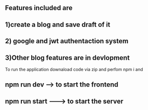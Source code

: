 ## Features included are
## 1)create a blog and save draft of it
## 2) google and jwt authentaction system
## 3)Other blog features are in devlopment
To run the application downaload code via zip and perfom npm i and 
## npm run dev  --> to start the frontend
## npm run start ---> to start the server
